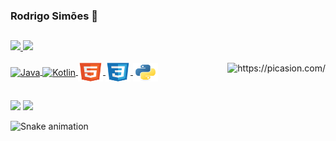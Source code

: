 ### Rodrigo Simões 👋
##
<div>
  <a href="https://github.com/RodrigoSimoes-22001628">
  <img height="140em" src="https://github-readme-stats.vercel.app/api?username=RodrigoSimoes-22001628&show_icons=true&theme=dark&include_all_commits=true&count_private=true"/>
  <img height="140em" src="https://github-readme-stats.vercel.app/api/top-langs/?username=RodrigoSimoes-22001628&layout=compact&langs_count=7&theme=dark"/>
</div>
<div style="display: inline_block"><br>
  <img align="center" alt="Java" height="30" width="40" src="https://cdn.jsdelivr.net/gh/devicons/devicon/icons/java/java-original.svg" />
  <img  align="center" alt="Kotlin" height="30" width="40" src="https://cdn.jsdelivr.net/gh/devicons/devicon/icons/kotlin/kotlin-original-wordmark.svg" />
  <img align="center" alt="HTML" height="30" width="40" src="https://raw.githubusercontent.com/devicons/devicon/master/icons/html5/html5-original.svg">
  <img align="center" alt="CSS" height="30" width="40" src="https://raw.githubusercontent.com/devicons/devicon/master/icons/css3/css3-original.svg">
  <img align="center" alt="Python" height="30" width="40" src="https://raw.githubusercontent.com/devicons/devicon/master/icons/python/python-original.svg">
  <a href="https://picasion.com/"><img align = "right" src="https://i.picasion.com/pic92/86283ea05f7c9eab79194cf4ce41bcf3.gif" height="150" border="0" alt="https://picasion.com/" /></a>
</div>
  
   ##
  
  <a href = "mailto:simonadas2002@gmail.com"><img src="https://img.shields.io/badge/-Gmail-%23333?style=for-the-badge&logo=gmail&logoColor=white" target="_blank"></a>
  <a href="https://www.linkedin.com/in/rodrigo-sim%C3%B5es-6a2393207/" target="_blank"><img src="https://img.shields.io/badge/-LinkedIn-%230077B5?style=for-the-badge&logo=linkedin&logoColor=white" target="_blank"></a> 
  
  ![Snake animation](https://github.com/RodrigoSimoes-22001628/RodrigoSimoes-22001628/blob/output/github-contribution-grid-snake.svg)
  
